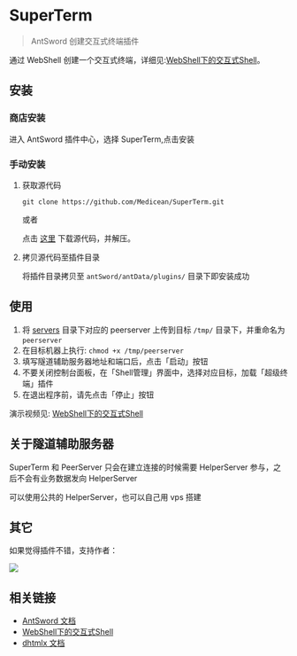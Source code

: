 # SuperTerm

> AntSword 创建交互式终端插件

通过 WebShell 创建一个交互式终端，详细见:[WebShell下的交互式Shell](http://blog.evalbug.com/2018/07/25/antsword_prompt_shell/)。

## 安装

### 商店安装

进入 AntSword 插件中心，选择 SuperTerm,点击安装

### 手动安装

1. 获取源代码

	```
	git clone https://github.com/Medicean/SuperTerm.git
	```
	
	或者
	
	点击 [这里](https://github.com/Medicean/SuperTerm/archive/master.zip) 下载源代码，并解压。

2. 拷贝源代码至插件目录

    将插件目录拷贝至 `antSword/antData/plugins/` 目录下即安装成功


## 使用

1. 将 [servers](./servers/) 目录下对应的 peerserver 上传到目标 `/tmp/` 目录下，并重命名为 `peerserver`
2. 在目标机器上执行: `chmod +x /tmp/peerserver`
3. 填写隧道辅助服务器地址和端口后，点击「启动」按钮
4. 不要关闭控制台面板，在「Shell管理」界面中，选择对应目标，加载「超级终端」插件
5. 在退出程序前，请先点击「停止」按钮

演示视频见: [WebShell下的交互式Shell](http://blog.evalbug.com/2018/07/25/antsword_prompt_shell/)

## 关于隧道辅助服务器

SuperTerm 和 PeerServer 只会在建立连接的时候需要 HelperServer 参与，之后不会有业务数据发向 HelperServer

可以使用公共的 HelperServer，也可以自己用 vps 搭建

## 其它

如果觉得插件不错，支持作者：

<img src="http://blog.evalbug.com/images/wechatimg.png" style="margin: 0 auto;max-width: 285px;">

## 相关链接

* [AntSword 文档](http://doc.u0u.us)
* [WebShell下的交互式Shell](http://blog.evalbug.com/2018/07/25/antsword_prompt_shell/)
* [dhtmlx 文档](http://docs.dhtmlx.com/)
